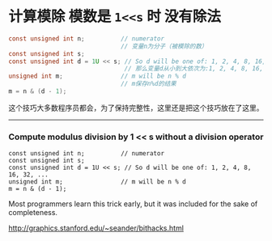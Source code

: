 # **计算模除 模数是** `1<<s` **时 没有除法**
```c
const unsigned int n;          // numerator
                               // 变量n为分子（被模除的数）
const unsigned int s;
const unsigned int d = 1U << s; // So d will be one of: 1, 2, 4, 8, 16, 32, ...
                                // 那么变量d从小到大依次为:1, 2, 4, 8, 16, 32, ...
unsigned int m;                // m will be n % d
                               // m保存n%d的结果
m = n & (d - 1);
```
这个技巧大多数程序员都会，为了保持完整性，这里还是把这个技巧放在了这里。

***

### Compute modulus division by 1 << s without a division operator



```
const unsigned int n;          // numerator
const unsigned int s;
const unsigned int d = 1U << s; // So d will be one of: 1, 2, 4, 8, 16, 32, ...
unsigned int m;                // m will be n % d
m = n & (d - 1); 
```

Most programmers learn this trick early, but it was included for the  sake of completeness.

http://graphics.stanford.edu/~seander/bithacks.html